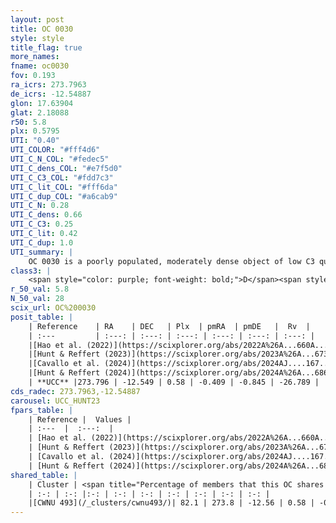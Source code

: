 ```yaml
---
layout: post
title: OC 0030
style: style
title_flag: true
more_names: 
fname: oc0030
fov: 0.193
ra_icrs: 273.7963
de_icrs: -12.54887
glon: 17.63904
glat: 2.18088
r50: 5.8
plx: 0.5795
UTI: "0.40"
UTI_COLOR: "#fff4d6"
UTI_C_N_COL: "#fedec5"
UTI_C_dens_COL: "#e7f5d0"
UTI_C_C3_COL: "#fdd7c3"
UTI_C_lit_COL: "#fff6da"
UTI_C_dup_COL: "#a6cab9"
UTI_C_N: 0.28
UTI_C_dens: 0.66
UTI_C_C3: 0.25
UTI_C_lit: 0.42
UTI_C_dup: 1.0
UTI_summary: |
    OC 0030 is a poorly populated, moderately dense object of low C3 quality. It was recently reported in the literature. This object shares a large percentage of members with a later reported entry.
class3: |
    <span style="color: purple; font-weight: bold;">D</span><span style="color: #FFC300; font-weight: bold;">B</span>
r_50_val: 5.8
N_50_val: 28
scix_url: OC%200030
posit_table: |
    | Reference    | RA    | DEC   | Plx  | pmRA  | pmDE   |  Rv  |
    | :---         | :---: | :---: | :---: | :---: | :---: | :---: |
    |[Hao et al. (2022)](https://scixplorer.org/abs/2022A%26A...660A...4H) | 273.801 | -12.56 | 0.606 | -0.473 | -0.794 | -- |
    |[Hunt & Reffert (2023)](https://scixplorer.org/abs/2023A%26A...673A.114H) | 273.796 | -12.551 | 0.582 | -0.412 | -0.857 | -26.801 |
    |[Cavallo et al. (2024)](https://scixplorer.org/abs/2024AJ....167...12C) | 273.794 | -12.577 | 0.584 | -- | -- | -- |
    |[Hunt & Reffert (2024)](https://scixplorer.org/abs/2024A%26A...686A..42H) | 273.796 | -12.551 | 0.582 | -0.412 | -0.857 | -26.801 |
    | **UCC** |273.796 | -12.549 | 0.58 | -0.409 | -0.845 | -26.789 | 
cds_radec: 273.7963,-12.54887
carousel: UCC_HUNT23
fpars_table: |
    | Reference |  Values |
    | :---  |  :---:  |
    | [Hao et al. (2022)](https://scixplorer.org/abs/2022A%26A...660A...4H) | `AG=2.84, age=7.1, Z=0.028` |
    | [Hunt & Reffert (2023)](https://scixplorer.org/abs/2023A%26A...673A.114H) | `AV50=3.507, diffAV50=2.17, MOD50=11.042, logAge50=7.886` |
    | [Cavallo et al. (2024)](https://scixplorer.org/abs/2024AJ....167...12C) | `AV50=2.91, dMod50=11.73, logAge50=8.07, [Fe/H]50=0.2` |
    | [Hunt & Reffert (2024)](https://scixplorer.org/abs/2024A%26A...686A..42H) | `MassJ=337.109` |
shared_table: |
    | Cluster | <span title="Percentage of members that this OC shares with the ones listed">%</span>   | RA   | DEC   | Plx   | pmRA  | pmDE  | Rv | UTI |
    | :-: | :-: |:-: | :-: | :-: | :-: | :-: | :-: | :-: |
    |[CWNU 493](/_clusters/cwnu493/)| 82.1 | 273.8 | -12.56 | 0.58 | -0.4 | -0.86 | -26.79 |0.02 |
---
```


